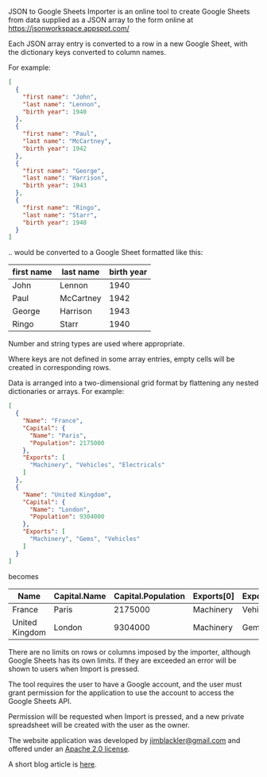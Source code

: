 JSON to Google Sheets Importer is an online tool to create Google Sheets from
data supplied as a JSON array to the form online at
https://jsonworkspace.appspot.com/

Each JSON array entry is converted to a row in a new Google Sheet, with the
dictionary keys converted to column names.

For example:

```json
[
  {
    "first name": "John",
    "last name": "Lennon",
    "birth year": 1940
  },
  {
    "first name": "Paul",
    "last name": "McCartney",
    "birth year": 1942
  },
  {
    "first name": "George",
    "last name": "Harrison",
    "birth year": 1943
  },
  {
    "first name": "Ringo",
    "last name": "Starr",
    "birth year": 1940
  }
]
```

.. would be converted to a Google Sheet formatted like this:

first name | last name | birth year
---------- | --------- | ----------
John       | Lennon    | 1940
Paul       | McCartney | 1942
George     | Harrison  | 1943
Ringo      | Starr     | 1940

Number and string types are used where appropriate.

Where keys are not defined in some array entries, empty cells will be created in
corresponding rows.

Data is arranged into a two-dimensional grid format by flattening any nested
dictionaries or arrays. For example:

```json
[
  {
    "Name": "France",
    "Capital": {
      "Name": "Paris",
      "Population": 2175000
    },
    "Exports": [
      "Machinery", "Vehicles", "Electricals"
    ]
  },
  {
    "Name": "United Kingdom",
    "Capital": {
      "Name": "London",
      "Population": 9304000
    },
    "Exports": [
      "Machinery", "Gems", "Vehicles"
    ]
  }
]
```

becomes

Name           | Capital.Name | Capital.Population | Exports\[0\] | Exports\[1\] | Exports\[2\]
-------------- | ------------ | ------------------ | ------------ | ------------ | ------------
France         | Paris        | 2175000            | Machinery    | Vehicles     | Electricals
United Kingdom | London       | 9304000            | Machinery    | Gems         | Vehicles

There are no limits on rows or columns imposed by the importer, although Google
Sheets has its own limits. If they are exceeded an error will be shown to users
when Import is pressed.

The tool requires the user to have a Google account, and the user must grant
permission for the application to use the account to access the Google Sheets
API.

Permission will be requested when Import is pressed, and a new private
spreadsheet will be created with the user as the owner.

The website application was developed by jimblackler@gmail.com and offered under
an [Apache 2.0 license](https://www.apache.org/licenses/LICENSE-2.0).

A short blog article is [here](https://jimblackler.net/blog/?p=553).

